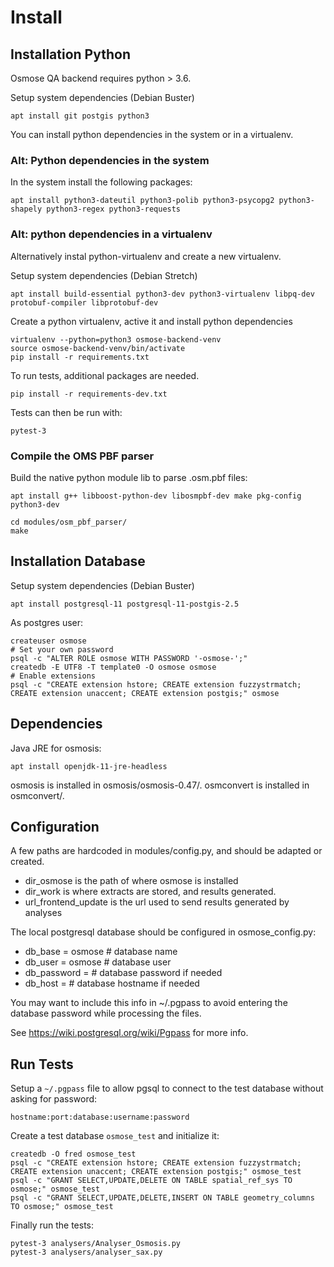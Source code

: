 Install
=======

Installation Python
-------------------

Osmose QA backend requires python > 3.6.

Setup system dependencies (Debian Buster)
```
apt install git postgis python3
```

You can install python dependencies in the system or in a virtualenv.

### Alt: Python dependencies in the system

In the system install the following packages:
```
apt install python3-dateutil python3-polib python3-psycopg2 python3-shapely python3-regex python3-requests
```

### Alt: python dependencies in a virtualenv

Alternatively instal python-virtualenv and create a new virtualenv.

Setup system dependencies (Debian Stretch)
```
apt install build-essential python3-dev python3-virtualenv libpq-dev protobuf-compiler libprotobuf-dev
```

Create a python virtualenv, active it and install python dependencies
```
virtualenv --python=python3 osmose-backend-venv
source osmose-backend-venv/bin/activate
pip install -r requirements.txt
```

To run tests, additional packages are needed.
```
pip install -r requirements-dev.txt
```

Tests can then be run with:
```
pytest-3
```

### Compile the OMS PBF parser

Build the native python module lib to parse .osm.pbf files:
```
apt install g++ libboost-python-dev libosmpbf-dev make pkg-config python3-dev

cd modules/osm_pbf_parser/
make
```


Installation Database
---------------------

Setup system dependencies (Debian Buster)
```
apt install postgresql-11 postgresql-11-postgis-2.5
```

As postgres user:
```
createuser osmose
# Set your own password
psql -c "ALTER ROLE osmose WITH PASSWORD '-osmose-';"
createdb -E UTF8 -T template0 -O osmose osmose
# Enable extensions
psql -c "CREATE extension hstore; CREATE extension fuzzystrmatch; CREATE extension unaccent; CREATE extension postgis;" osmose
```


Dependencies
------------

Java JRE for osmosis:
```
apt install openjdk-11-jre-headless
```

osmosis is installed in osmosis/osmosis-0.47/.
osmconvert is installed in osmconvert/.


Configuration
-------------
A few paths are hardcoded in modules/config.py, and should be adapted or created.

  - dir_osmose is the path of where osmose is installed
  - dir_work is where extracts are stored, and results generated.
  - url_frontend_update is the url used to send results generated by analyses


The local postgresql database should be configured in osmose_config.py:

  - db_base = osmose # database name
  - db_user = osmose # database user
  - db_password = # database password if needed
  - db_host = # database hostname if needed

You may want to include this info in ~/.pgpass to avoid entering the database
password while processing the files.

See https://wiki.postgresql.org/wiki/Pgpass for more info.


Run Tests
---------
Setup a `~/.pgpass` file to allow pgsql to connect to the test database without asking for password:
```
hostname:port:database:username:password
```

Create a test database `osmose_test` and initialize it:
```
createdb -O fred osmose_test
psql -c "CREATE extension hstore; CREATE extension fuzzystrmatch; CREATE extension unaccent; CREATE extension postgis;" osmose_test
psql -c "GRANT SELECT,UPDATE,DELETE ON TABLE spatial_ref_sys TO osmose;" osmose_test
psql -c "GRANT SELECT,UPDATE,DELETE,INSERT ON TABLE geometry_columns TO osmose;" osmose_test
```

Finally run the tests:
```
pytest-3 analysers/Analyser_Osmosis.py
pytest-3 analysers/analyser_sax.py
```
